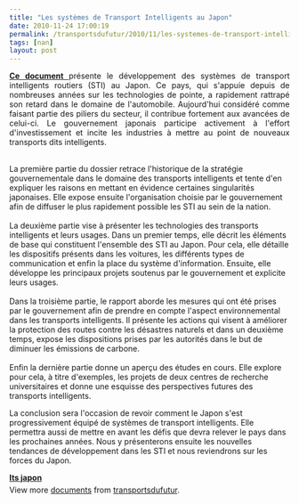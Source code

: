 ```yaml
---
title: "Les systèmes de Transport Intelligents au Japon"
date: 2010-11-24 17:00:19
permalink: /transportsdufutur/2010/11/les-systemes-de-transport-intelligents-au-japon.html
tags: [nan]
layout: post
---
```


<p style="text-align: justify"><strong><a href="http://www.bulletins-electroniques.com/rapports/smm10_046.htm" target="_blank">Ce document </a></strong>présente le développement des systèmes de transport intelligents routiers (STI) au Japon. Ce pays, qui s'appuie depuis de nombreuses années sur les technologies de pointe, a rapidement rattrapé son retard dans le domaine de l'automobile. Aujourd'hui considéré comme faisant partie des piliers du secteur, il contribue fortement aux avancées de celui-ci. Le gouvernement japonais participe activement à l'effort d'investissement et incite les industries à mettre au point de nouveaux transports dits intelligents. </p>  <!--more-->  <br />La première partie du dossier retrace l'historique de la stratégie gouvernementale dans le domaine des transports intelligents et tente d'en expliquer les raisons en mettant en évidence certaines singularités japonaises. Elle expose ensuite l'organisation choisie par le gouvernement afin de diffuser le plus rapidement possible les STI au sein de la nation.<br /><br />La deuxième partie vise à présenter les technologies des transports intelligents et leurs usages. Dans un premier temps, elle décrit les éléments de base qui constituent l'ensemble des STI au Japon. Pour cela, elle détaille les dispositifs présents dans les voitures, les différents types de communication et enfin la place du système d'information. Ensuite, elle développe les principaux projets soutenus par le gouvernement et explicite leurs usages.<br /><br />Dans la troisième partie, le rapport aborde les mesures qui ont été prises par le gouvernement afin de prendre en compte l'aspect environnemental dans les transports intelligents. Il présente les actions qui visent à améliorer la protection des routes contre les désastres naturels et dans un deuxième temps, expose les dispositions prises par les autorités dans le but de diminuer les émissions de carbone.<br /><br />Enfin la dernière partie donne un aperçu des études en cours. Elle explore pour cela, à titre d'exemples, les projets de deux centres de recherche universitaires et donne une esquisse des perspectives futures des transports intelligents. <p>La conclusion sera l'occasion de revoir comment le Japon s'est progressivement équipé de systèmes de transport intelligents. Elle permettra aussi de mettre en avant les défis que devra relever le pays dans les prochaines années. Nous y présenterons ensuite les nouvelles tendances de développement dans les STI et nous reviendrons sur les forces du Japon. </p> <div id="__ss_5890369" style="width: 477px"><strong style="margin: 12px 0 4px"><a href="http://www.slideshare.net/transportsdufutur/its-japon" title="Its japon">Its japon</a></strong>        <div style="padding: 5px 0 12px">View more <a href="http://www.slideshare.net/">documents</a> from <a href="http://www.slideshare.net/transportsdufutur">transportsdufutur</a>.</div> </div>
